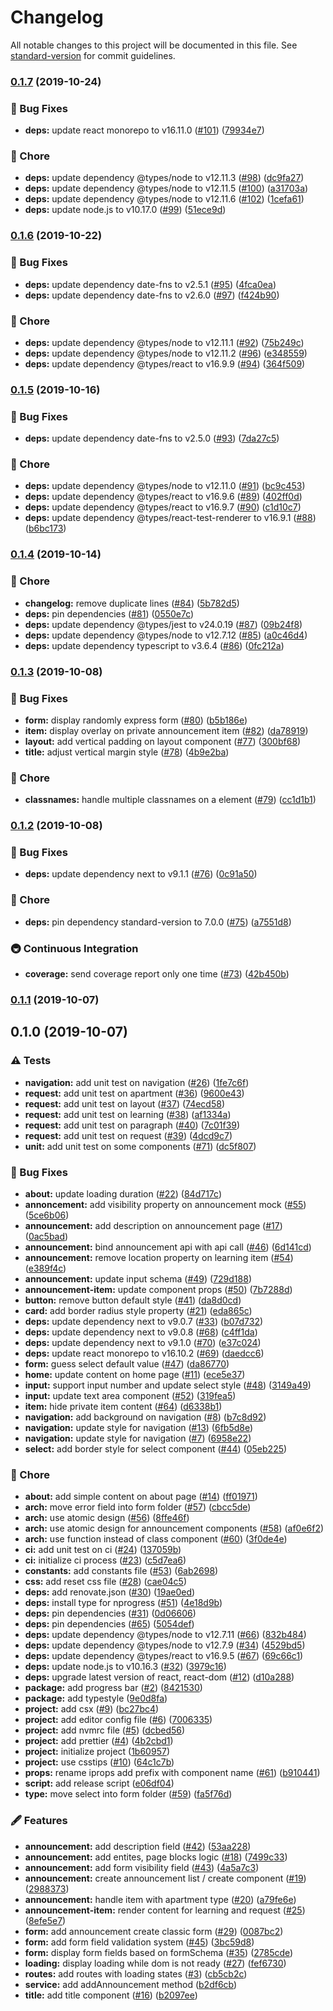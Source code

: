 # Changelog

All notable changes to this project will be documented in this file. See [standard-version](https://github.com/conventional-changelog/standard-version) for commit guidelines.

### [0.1.7](https://github.com/arnaud-zg/finder/compare/v0.1.6...v0.1.7) (2019-10-24)


### 🐛 Bug Fixes

* **deps:** update react monorepo to v16.11.0 ([#101](https://github.com/arnaud-zg/finder/issues/101)) ([79934e7](https://github.com/arnaud-zg/finder/commit/79934e7))


### 🔧 Chore

* **deps:** update dependency @types/node to v12.11.3 ([#98](https://github.com/arnaud-zg/finder/issues/98)) ([dc9fa27](https://github.com/arnaud-zg/finder/commit/dc9fa27))
* **deps:** update dependency @types/node to v12.11.5 ([#100](https://github.com/arnaud-zg/finder/issues/100)) ([a31703a](https://github.com/arnaud-zg/finder/commit/a31703a))
* **deps:** update dependency @types/node to v12.11.6 ([#102](https://github.com/arnaud-zg/finder/issues/102)) ([1cefa61](https://github.com/arnaud-zg/finder/commit/1cefa61))
* **deps:** update node.js to v10.17.0 ([#99](https://github.com/arnaud-zg/finder/issues/99)) ([51ece9d](https://github.com/arnaud-zg/finder/commit/51ece9d))

### [0.1.6](https://github.com/arnaud-zg/finder/compare/v0.1.5...v0.1.6) (2019-10-22)


### 🐛 Bug Fixes

* **deps:** update dependency date-fns to v2.5.1 ([#95](https://github.com/arnaud-zg/finder/issues/95)) ([4fca0ea](https://github.com/arnaud-zg/finder/commit/4fca0ea))
* **deps:** update dependency date-fns to v2.6.0 ([#97](https://github.com/arnaud-zg/finder/issues/97)) ([f424b90](https://github.com/arnaud-zg/finder/commit/f424b90))


### 🔧 Chore

* **deps:** update dependency @types/node to v12.11.1 ([#92](https://github.com/arnaud-zg/finder/issues/92)) ([75b249c](https://github.com/arnaud-zg/finder/commit/75b249c))
* **deps:** update dependency @types/node to v12.11.2 ([#96](https://github.com/arnaud-zg/finder/issues/96)) ([e348559](https://github.com/arnaud-zg/finder/commit/e348559))
* **deps:** update dependency @types/react to v16.9.9 ([#94](https://github.com/arnaud-zg/finder/issues/94)) ([364f509](https://github.com/arnaud-zg/finder/commit/364f509))

### [0.1.5](https://github.com/arnaud-zg/finder/compare/v0.1.4...v0.1.5) (2019-10-16)


### 🐛 Bug Fixes

* **deps:** update dependency date-fns to v2.5.0 ([#93](https://github.com/arnaud-zg/finder/issues/93)) ([7da27c5](https://github.com/arnaud-zg/finder/commit/7da27c5))


### 🔧 Chore

* **deps:** update dependency @types/node to v12.11.0 ([#91](https://github.com/arnaud-zg/finder/issues/91)) ([bc9c453](https://github.com/arnaud-zg/finder/commit/bc9c453))
* **deps:** update dependency @types/react to v16.9.6 ([#89](https://github.com/arnaud-zg/finder/issues/89)) ([402ff0d](https://github.com/arnaud-zg/finder/commit/402ff0d))
* **deps:** update dependency @types/react to v16.9.7 ([#90](https://github.com/arnaud-zg/finder/issues/90)) ([c1d10c7](https://github.com/arnaud-zg/finder/commit/c1d10c7))
* **deps:** update dependency @types/react-test-renderer to v16.9.1 ([#88](https://github.com/arnaud-zg/finder/issues/88)) ([b6bc173](https://github.com/arnaud-zg/finder/commit/b6bc173))

### [0.1.4](https://github.com/arnaud-zg/finder/compare/v0.1.3...v0.1.4) (2019-10-14)


### 🔧 Chore

* **changelog:** remove duplicate lines ([#84](https://github.com/arnaud-zg/finder/issues/84)) ([5b782d5](https://github.com/arnaud-zg/finder/commit/5b782d5))
* **deps:** pin dependencies ([#81](https://github.com/arnaud-zg/finder/issues/81)) ([0550e7c](https://github.com/arnaud-zg/finder/commit/0550e7c))
* **deps:** update dependency @types/jest to v24.0.19 ([#87](https://github.com/arnaud-zg/finder/issues/87)) ([09b24f8](https://github.com/arnaud-zg/finder/commit/09b24f8))
* **deps:** update dependency @types/node to v12.7.12 ([#85](https://github.com/arnaud-zg/finder/issues/85)) ([a0c46d4](https://github.com/arnaud-zg/finder/commit/a0c46d4))
* **deps:** update dependency typescript to v3.6.4 ([#86](https://github.com/arnaud-zg/finder/issues/86)) ([0fc212a](https://github.com/arnaud-zg/finder/commit/0fc212a))

### [0.1.3](https://github.com/arnaud-zg/finder/compare/v0.1.1...v0.1.3) (2019-10-08)


### 🐛 Bug Fixes

* **form:** display randomly express form ([#80](https://github.com/arnaud-zg/finder/issues/80)) ([b5b186e](https://github.com/arnaud-zg/finder/commit/b5b186e))
* **item:** display overlay on private announcement item ([#82](https://github.com/arnaud-zg/finder/issues/82)) ([da78919](https://github.com/arnaud-zg/finder/commit/da78919))
* **layout:** add vertical padding on layout component ([#77](https://github.com/arnaud-zg/finder/issues/77)) ([300bf68](https://github.com/arnaud-zg/finder/commit/300bf68))
* **title:** adjust vertical margin style ([#78](https://github.com/arnaud-zg/finder/issues/78)) ([4b9e2ba](https://github.com/arnaud-zg/finder/commit/4b9e2ba))


### 🔧 Chore

* **classnames:** handle multiple classnames on a element ([#79](https://github.com/arnaud-zg/finder/issues/79)) ([cc1d1b1](https://github.com/arnaud-zg/finder/commit/cc1d1b1))

### [0.1.2](https://github.com/arnaud-zg/finder/compare/v0.1.1...v0.1.2) (2019-10-08)


### 🐛 Bug Fixes

* **deps:** update dependency next to v9.1.1 ([#76](https://github.com/arnaud-zg/finder/issues/76)) ([0c91a50](https://github.com/arnaud-zg/finder/commit/0c91a50))


### 🔧 Chore

* **deps:** pin dependency standard-version to 7.0.0 ([#75](https://github.com/arnaud-zg/finder/issues/75)) ([a7551d8](https://github.com/arnaud-zg/finder/commit/a7551d8))


### 🚇 Continuous Integration

* **coverage:** send coverage report only one time ([#73](https://github.com/arnaud-zg/finder/issues/73)) ([42b450b](https://github.com/arnaud-zg/finder/commit/42b450b))

### [0.1.1](https://github.com/arnaud-zg/finder/compare/v0.1.0...v0.1.1) (2019-10-07)

## 0.1.0 (2019-10-07)


### ⚠️ Tests

* **navigation:** add unit test on navigation ([#26](https://github.com/arnaud-zg/finder/issues/26)) ([1fe7c6f](https://github.com/arnaud-zg/finder/commit/1fe7c6f))
* **request:** add unit test on apartment ([#36](https://github.com/arnaud-zg/finder/issues/36)) ([9600e43](https://github.com/arnaud-zg/finder/commit/9600e43))
* **request:** add unit test on layout ([#37](https://github.com/arnaud-zg/finder/issues/37)) ([74ecd58](https://github.com/arnaud-zg/finder/commit/74ecd58))
* **request:** add unit test on learning ([#38](https://github.com/arnaud-zg/finder/issues/38)) ([af1334a](https://github.com/arnaud-zg/finder/commit/af1334a))
* **request:** add unit test on paragraph ([#40](https://github.com/arnaud-zg/finder/issues/40)) ([7c01f39](https://github.com/arnaud-zg/finder/commit/7c01f39))
* **request:** add unit test on request ([#39](https://github.com/arnaud-zg/finder/issues/39)) ([4dcd9c7](https://github.com/arnaud-zg/finder/commit/4dcd9c7))
* **unit:** add unit test on some components ([#71](https://github.com/arnaud-zg/finder/issues/71)) ([dc5f807](https://github.com/arnaud-zg/finder/commit/dc5f807))


### 🐛 Bug Fixes

* **about:** update loading duration ([#22](https://github.com/arnaud-zg/finder/issues/22)) ([84d717c](https://github.com/arnaud-zg/finder/commit/84d717c))
* **annoncement:** add visibility property on announcement mock ([#55](https://github.com/arnaud-zg/finder/issues/55)) ([5ce6b06](https://github.com/arnaud-zg/finder/commit/5ce6b06))
* **announcement:** add description on announcement page ([#17](https://github.com/arnaud-zg/finder/issues/17)) ([0ac5bad](https://github.com/arnaud-zg/finder/commit/0ac5bad))
* **announcement:** bind announcement api with api call ([#46](https://github.com/arnaud-zg/finder/issues/46)) ([6d141cd](https://github.com/arnaud-zg/finder/commit/6d141cd))
* **announcement:** remove location property on learning item ([#54](https://github.com/arnaud-zg/finder/issues/54)) ([e389f4c](https://github.com/arnaud-zg/finder/commit/e389f4c))
* **announcement:** update input schema ([#49](https://github.com/arnaud-zg/finder/issues/49)) ([729d188](https://github.com/arnaud-zg/finder/commit/729d188))
* **announcement-item:** update component props ([#50](https://github.com/arnaud-zg/finder/issues/50)) ([7b7288d](https://github.com/arnaud-zg/finder/commit/7b7288d))
* **button:** remove button default style ([#41](https://github.com/arnaud-zg/finder/issues/41)) ([da8d0cd](https://github.com/arnaud-zg/finder/commit/da8d0cd))
* **card:** add border radius style property ([#21](https://github.com/arnaud-zg/finder/issues/21)) ([eda865c](https://github.com/arnaud-zg/finder/commit/eda865c))
* **deps:** update dependency next to v9.0.7 ([#33](https://github.com/arnaud-zg/finder/issues/33)) ([b07d732](https://github.com/arnaud-zg/finder/commit/b07d732))
* **deps:** update dependency next to v9.0.8 ([#68](https://github.com/arnaud-zg/finder/issues/68)) ([c4ff1da](https://github.com/arnaud-zg/finder/commit/c4ff1da))
* **deps:** update dependency next to v9.1.0 ([#70](https://github.com/arnaud-zg/finder/issues/70)) ([e37c024](https://github.com/arnaud-zg/finder/commit/e37c024))
* **deps:** update react monorepo to v16.10.2 ([#69](https://github.com/arnaud-zg/finder/issues/69)) ([daedcc6](https://github.com/arnaud-zg/finder/commit/daedcc6))
* **form:** guess select default value ([#47](https://github.com/arnaud-zg/finder/issues/47)) ([da86770](https://github.com/arnaud-zg/finder/commit/da86770))
* **home:** update content on home page ([#11](https://github.com/arnaud-zg/finder/issues/11)) ([ece5e37](https://github.com/arnaud-zg/finder/commit/ece5e37))
* **input:** support input number and update select style ([#48](https://github.com/arnaud-zg/finder/issues/48)) ([3149a49](https://github.com/arnaud-zg/finder/commit/3149a49))
* **input:** update text area component ([#52](https://github.com/arnaud-zg/finder/issues/52)) ([319fea5](https://github.com/arnaud-zg/finder/commit/319fea5))
* **item:** hide private item content ([#64](https://github.com/arnaud-zg/finder/issues/64)) ([d6338b1](https://github.com/arnaud-zg/finder/commit/d6338b1))
* **navigation:** add background on navigation ([#8](https://github.com/arnaud-zg/finder/issues/8)) ([b7c8d92](https://github.com/arnaud-zg/finder/commit/b7c8d92))
* **navigation:** update style for navigation ([#13](https://github.com/arnaud-zg/finder/issues/13)) ([6fb5d8e](https://github.com/arnaud-zg/finder/commit/6fb5d8e))
* **navigation:** update style for navigation ([#7](https://github.com/arnaud-zg/finder/issues/7)) ([6958e22](https://github.com/arnaud-zg/finder/commit/6958e22))
* **select:** add border style for select component ([#44](https://github.com/arnaud-zg/finder/issues/44)) ([05eb225](https://github.com/arnaud-zg/finder/commit/05eb225))


### 🔧 Chore

* **about:** add simple content on about page ([#14](https://github.com/arnaud-zg/finder/issues/14)) ([ff01971](https://github.com/arnaud-zg/finder/commit/ff01971))
* **arch:** move error field into form folder ([#57](https://github.com/arnaud-zg/finder/issues/57)) ([cbcc5de](https://github.com/arnaud-zg/finder/commit/cbcc5de))
* **arch:** use atomic design ([#56](https://github.com/arnaud-zg/finder/issues/56)) ([8ffe46f](https://github.com/arnaud-zg/finder/commit/8ffe46f))
* **arch:** use atomic design for announcement components ([#58](https://github.com/arnaud-zg/finder/issues/58)) ([af0e6f2](https://github.com/arnaud-zg/finder/commit/af0e6f2))
* **arch:** use function instead of class component ([#60](https://github.com/arnaud-zg/finder/issues/60)) ([3f0de4e](https://github.com/arnaud-zg/finder/commit/3f0de4e))
* **ci:** add unit test on ci ([#24](https://github.com/arnaud-zg/finder/issues/24)) ([137059b](https://github.com/arnaud-zg/finder/commit/137059b))
* **ci:** initialize ci process ([#23](https://github.com/arnaud-zg/finder/issues/23)) ([c5d7ea6](https://github.com/arnaud-zg/finder/commit/c5d7ea6))
* **constants:** add constants file ([#53](https://github.com/arnaud-zg/finder/issues/53)) ([6ab2698](https://github.com/arnaud-zg/finder/commit/6ab2698))
* **css:** add reset css file ([#28](https://github.com/arnaud-zg/finder/issues/28)) ([cae04c5](https://github.com/arnaud-zg/finder/commit/cae04c5))
* **deps:** add renovate.json ([#30](https://github.com/arnaud-zg/finder/issues/30)) ([19ae0ed](https://github.com/arnaud-zg/finder/commit/19ae0ed))
* **deps:** install type for nprogress ([#51](https://github.com/arnaud-zg/finder/issues/51)) ([4e18d9b](https://github.com/arnaud-zg/finder/commit/4e18d9b))
* **deps:** pin dependencies ([#31](https://github.com/arnaud-zg/finder/issues/31)) ([0d06606](https://github.com/arnaud-zg/finder/commit/0d06606))
* **deps:** pin dependencies ([#65](https://github.com/arnaud-zg/finder/issues/65)) ([5054def](https://github.com/arnaud-zg/finder/commit/5054def))
* **deps:** update dependency @types/node to v12.7.11 ([#66](https://github.com/arnaud-zg/finder/issues/66)) ([832b484](https://github.com/arnaud-zg/finder/commit/832b484))
* **deps:** update dependency @types/node to v12.7.9 ([#34](https://github.com/arnaud-zg/finder/issues/34)) ([4529bd5](https://github.com/arnaud-zg/finder/commit/4529bd5))
* **deps:** update dependency @types/react to v16.9.5 ([#67](https://github.com/arnaud-zg/finder/issues/67)) ([69c66c1](https://github.com/arnaud-zg/finder/commit/69c66c1))
* **deps:** update node.js to v10.16.3 ([#32](https://github.com/arnaud-zg/finder/issues/32)) ([3979c16](https://github.com/arnaud-zg/finder/commit/3979c16))
* **deps:** upgrade latest version of react, react-dom ([#12](https://github.com/arnaud-zg/finder/issues/12)) ([d10a288](https://github.com/arnaud-zg/finder/commit/d10a288))
* **package:** add progress bar ([#2](https://github.com/arnaud-zg/finder/issues/2)) ([8421530](https://github.com/arnaud-zg/finder/commit/8421530))
* **package:** add typestyle ([9e0d8fa](https://github.com/arnaud-zg/finder/commit/9e0d8fa))
* **project:** add csx ([#9](https://github.com/arnaud-zg/finder/issues/9)) ([bc27bc4](https://github.com/arnaud-zg/finder/commit/bc27bc4))
* **project:** add editor config file ([#6](https://github.com/arnaud-zg/finder/issues/6)) ([7006335](https://github.com/arnaud-zg/finder/commit/7006335))
* **project:** add nvmrc file ([#5](https://github.com/arnaud-zg/finder/issues/5)) ([dcbed56](https://github.com/arnaud-zg/finder/commit/dcbed56))
* **project:** add prettier ([#4](https://github.com/arnaud-zg/finder/issues/4)) ([4b2cbd1](https://github.com/arnaud-zg/finder/commit/4b2cbd1))
* **project:** initialize project ([1b60957](https://github.com/arnaud-zg/finder/commit/1b60957))
* **project:** use csstips ([#10](https://github.com/arnaud-zg/finder/issues/10)) ([64c1c7b](https://github.com/arnaud-zg/finder/commit/64c1c7b))
* **props:** rename iprops add prefix with component name ([#61](https://github.com/arnaud-zg/finder/issues/61)) ([b910441](https://github.com/arnaud-zg/finder/commit/b910441))
* **script:** add release script ([e06df04](https://github.com/arnaud-zg/finder/commit/e06df04))
* **type:** move select into form folder ([#59](https://github.com/arnaud-zg/finder/issues/59)) ([fa5f76d](https://github.com/arnaud-zg/finder/commit/fa5f76d))


### 🖋 Features

* **announcement:** add description field ([#42](https://github.com/arnaud-zg/finder/issues/42)) ([53aa228](https://github.com/arnaud-zg/finder/commit/53aa228))
* **announcement:** add entites, page blocks logic ([#18](https://github.com/arnaud-zg/finder/issues/18)) ([7499c33](https://github.com/arnaud-zg/finder/commit/7499c33))
* **announcement:** add form visibility field ([#43](https://github.com/arnaud-zg/finder/issues/43)) ([4a5a7c3](https://github.com/arnaud-zg/finder/commit/4a5a7c3))
* **announcement:** create announcement list / create component ([#19](https://github.com/arnaud-zg/finder/issues/19)) ([2988373](https://github.com/arnaud-zg/finder/commit/2988373))
* **announcement:** handle item with apartment type ([#20](https://github.com/arnaud-zg/finder/issues/20)) ([a79fe6e](https://github.com/arnaud-zg/finder/commit/a79fe6e))
* **announcement-item:** render content for learning and request ([#25](https://github.com/arnaud-zg/finder/issues/25)) ([8efe5e7](https://github.com/arnaud-zg/finder/commit/8efe5e7))
* **form:** add announcement create classic form ([#29](https://github.com/arnaud-zg/finder/issues/29)) ([0087bc2](https://github.com/arnaud-zg/finder/commit/0087bc2))
* **form:** add form field validation system ([#45](https://github.com/arnaud-zg/finder/issues/45)) ([3bc59d8](https://github.com/arnaud-zg/finder/commit/3bc59d8))
* **form:** display form fields based on formSchema ([#35](https://github.com/arnaud-zg/finder/issues/35)) ([2785cde](https://github.com/arnaud-zg/finder/commit/2785cde))
* **loading:** display loading while dom is not ready ([#27](https://github.com/arnaud-zg/finder/issues/27)) ([fef6730](https://github.com/arnaud-zg/finder/commit/fef6730))
* **routes:** add routes with loading states ([#3](https://github.com/arnaud-zg/finder/issues/3)) ([cb5cb2c](https://github.com/arnaud-zg/finder/commit/cb5cb2c))
* **service:** add addAnnouncement method ([b2df6cb](https://github.com/arnaud-zg/finder/commit/b2df6cb))
* **title:** add title component ([#16](https://github.com/arnaud-zg/finder/issues/16)) ([b2097ee](https://github.com/arnaud-zg/finder/commit/b2097ee))

